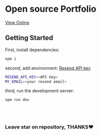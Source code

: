 # Open source Portfolio
[View Online](https://mersadhabibi.ir)

## Getting Started

First, install dependencies:

```bash
npm i
```

second, add environment: [Resend API key](https://resend.com/)

```bash
RESEND_API_KEY=<API key>
MY_EMAIL=<your resend email>
```

third, run the development server:

```bash
npm run dev
```

<br/>
<br/>

### Leave star on repository, THANKS❤️


